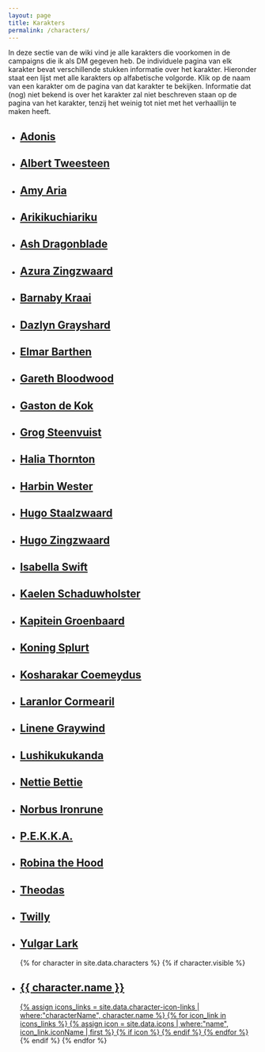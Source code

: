 ```yaml
---
layout: page
title: Karakters
permalink: /characters/
---
```


In deze sectie van de wiki vind je alle karakters die voorkomen in de campaigns die ik als DM gegeven heb. De individuele pagina van elk karakter bevat verschillende stukken informatie over het karakter. Hieronder staat een lijst met alle karakters op alfabetische volgorde. Klik op de naam van een karakter om de pagina van dat karakter te bekijken. Informatie dat (nog) niet bekend is over het karakter zal niet beschreven staan op de pagina van het karakter, tenzij het weinig tot niet met het verhaallijn te maken heeft.

<ul class="no-style-list no-style-link-group character-list">
    <li>
        <a href="../characters/Adonis">
            <div class="character-summary-wrapper">
                <h2>Adonis</h2>
                <div class="character-icons">
                    <span class="icon player" title="Speler"></span>
                    <span class="icon male" title="Man"></span>
                </div>
            </div>
        </a>
    </li>
    <li>
        <a href="../characters/Albert-Tweesteen">
            <div class="character-summary-wrapper">
                <h2>Albert Tweesteen</h2>
                <div class="character-icons">
                    <span class="icon quest" title="Komt voor in quest"></span>
                    <span class="icon with-party" title="Bij de groep"></span>
                    <span class="icon male" title="Man"></span>
                    <span class="icon friendly" title="Vriendelijk"></span>
                </div>
            </div>
        </a>
    </li>
    <li>
        <a href="../characters/Amy-Aria">
            <div class="character-summary-wrapper">
                <h2>Amy Aria</h2>
                <div class="character-icons">
                    <span class="icon shop" title="Heeft een winkel"></span>
                    <span class="icon female" title="Vrouw"></span>
                    <span class="icon indifferent" title="Onverschillig"></span>
                </div>
            </div>
        </a>  
    </li>
    <li>
        <a href="../characters/Arikikuchiariku">
            <div class="character-summary-wrapper">
                <h2>Arikikuchiariku</h2>
                <div class="character-icons">
                    <span class="icon player" title="Speler"></span>
                    <span class="icon with-party" title="Bij de groep"></span>
                    <span class="icon male" title="Man"></span>
                </div>
            </div>
        </a>  
    </li>
    <li>
        <a href="../characters/Ash-Dragonblade">
            <div class="character-summary-wrapper">
                <h2>Ash Dragonblade</h2>
                <div class="character-icons">
                    <span class="icon quest" title="Komt voor in quest"></span>
                    <span class="icon male" title="Man"></span>
                    <span class="icon indifferent" title="Onverschillig"></span>
                </div>
            </div>
        </a>  
    </li>
    <li>
        <a href="../characters/Azura-Zingzwaard">
            <div class="character-summary-wrapper">
                <h2>Azura Zingzwaard</h2>
                <div class="character-icons">
                    <span class="icon quest" title="Komt voor in quest"></span>
                    <span class="icon female" title="Vrouw"></span>
                    <span class="icon friendly" title="Vriendelijk"></span>
                </div>
            </div>
        </a>  
    </li>
    <li>
        <a href="../characters/Barnaby-Kraai">
            <div class="character-summary-wrapper">
                <h2>Barnaby Kraai</h2>
                <div class="character-icons">
                    <span class="icon quest" title="Komt voor in quest"></span>
                    <span class="icon male" title="Man"></span>
                    <span class="icon indifferent" title="Onverschillig"></span>
                </div>
            </div>
        </a>  
    </li>
    <li>
        <a href="../characters/Dazlyn-Grayshard">
            <div class="character-summary-wrapper">
                <h2>Dazlyn Grayshard</h2>
                <div class="character-icons">
                    <span class="icon quest" title="Komt voor in quest"></span>
                    <span class="icon male" title="Man"></span>
                    <span class="icon indifferent" title="Onverschillig"></span>
                </div>
            </div>
        </a>  
    </li>
    <li>
        <a href="../characters/Elmar-Barthen">
            <div class="character-summary-wrapper">
                <h2>Elmar Barthen</h2>
                <div class="character-icons">
                    <span class="icon shop" title="Heeft een winkel"></span>
                    <span class="icon male" title="Man"></span>
                    <span class="icon indifferent" title="Onverschillig"></span>
                </div>
            </div>
        </a>  
    </li>
    <li>
        <a href="../characters/Gareth-Bloodwood">
            <div class="character-summary-wrapper">
                <h2>Gareth Bloodwood</h2>
                <div class="character-icons">
                    <span class="icon quest" title="Komt voor in quest"></span>
                    <span class="icon male" title="Man"></span>
                    <span class="icon dead" title="Dood"></span>
                </div>
            </div>
        </a>  
    </li>
    <li>
        <a href="../characters/Gaston-de-Kok">
            <div class="character-summary-wrapper">
                <h2>Gaston de Kok</h2>
                <div class="character-icons">
                    <span class="icon quest" title="Komt voor in quest"></span>
                    <span class="icon male" title="Man"></span>
                    <span class="icon indifferent" title="Onverschillig"></span>
                </div>
            </div>
        </a>  
    </li>
    <li>
        <a href="../characters/Grog-Steenvuist">
            <div class="character-summary-wrapper">
                <h2>Grog Steenvuist</h2>
                <div class="character-icons">
                    <span class="icon player" title="Speler"></span>
                    <span class="icon quest" title="Komt voor in quest"></span>
                    <span class="icon male" title="Man"></span>
                    <span class="icon indifferent" title="Onverschillig"></span>
                </div>
            </div>
        </a>  
    </li>
    <li>
        <a href="../characters/Halia-Thornton">
            <div class="character-summary-wrapper">
                <h2>Halia Thornton</h2>
                <div class="character-icons">
                    <span class="icon shop" title="Heeft een winkel"></span>
                    <span class="icon female" title="Vrouw"></span>
                    <span class="icon indifferent" title="Onverschillig"></span>
                </div>
            </div>
        </a>  
    </li>
    <li>
        <a href="../characters/Harbin-Wester">
            <div class="character-summary-wrapper">
                <h2>Harbin Wester</h2>
                <div class="character-icons">
                    <span class="icon quest" title="Komt voor in quest"></span>
                    <span class="icon male" title="Man"></span>
                    <span class="icon indifferent" title="Onverschillig"></span>
                </div>
            </div>
        </a>  
    </li>
    <li>
        <a href="../characters/Hugo-Staalzwaard">
            <div class="character-summary-wrapper">
                <h2>Hugo Staalzwaard</h2>
                <div class="character-icons">
                    <span class="icon tavern" title="Heeft een herberg"></span>
                    <span class="icon male" title="Man"></span>
                    <span class="icon friendly" title="Vriendelijk"></span>
                </div>
            </div>
        </a>  
    </li>
    <li>
        <a href="../characters/Hugo-Zingzwaard">
            <div class="character-summary-wrapper">
                <h2>Hugo Zingzwaard</h2>
                <div class="character-icons">
                    <span class="icon quest" title="Komt voor in quest"></span>
                    <span class="icon tavern" title="Heeft een herberg"></span>
                    <span class="icon male" title="Man"></span>
                    <span class="icon friendly" title="Vriendelijk"></span>
                </div>
            </div>
        </a>  
    </li>
    <li>
        <a href="../characters/Isabella-Swift">
            <div class="character-summary-wrapper">
                <h2>Isabella Swift</h2>
                <div class="character-icons">
                    <span class="icon player" title="Speler"></span>
                    <span class="icon quest" title="Komt voor in quest"></span>
                    <span class="icon female" title="Vrouw"></span>
                    <span class="icon indifferent" title="Onverschillig"></span>
                </div>
            </div>
        </a>  
    </li>
    <li>
        <a href="../characters/Kaelen-Schaduwholster">
            <div class="character-summary-wrapper">
                <h2>Kaelen Schaduwholster</h2>
                <div class="character-icons">
                    <span class="icon quest" title="Komt voor in quest"></span>
                    <span class="icon non-binary" title="Non-binair"></span>
                    <span class="icon indifferent" title="Onverschillig"></span>
                </div>
            </div>
        </a>  
    </li>
    <li>
        <a href="../characters/Kapitein-Groenbaard">
            <div class="character-summary-wrapper">
                <h2>Kapitein Groenbaard</h2>
                <div class="character-icons">
                    <span class="icon quest" title="Komt voor in quest"></span>
                    <span class="icon with-party" title="Bij de groep"></span>
                    <span class="icon male" title="Man"></span>
                    <span class="icon friendly" title="Vriendelijk"></span>
                </div>
            </div>
        </a>  
    </li>
    <li>
        <a href="../characters/Koning-Splurt">
            <div class="character-summary-wrapper">
                <h2>Koning Splurt</h2>
                <div class="character-icons">
                    <span class="icon quest" title="Komt voor in quest"></span>
                    <span class="icon male" title="Man"></span>
                    <span class="icon dead" title="Dood"></span>
                </div>
            </div>
        </a>  
    </li>
    <li>
        <a href="../characters/Kosharakar-Coemeydus">
            <div class="character-summary-wrapper">
                <h2>Kosharakar Coemeydus</h2>
                <div class="character-icons">
                    <span class="icon player" title="Speler"></span>
                    <span class="icon quest" title="Komt voor in quest"></span>
                    <span class="icon male" title="Man"></span>
                </div>
            </div>
        </a>  
    </li>
    <li>
        <a href="../characters/Laranlor-Cormearil">
            <div class="character-summary-wrapper">
                <h2>Laranlor Cormearil</h2>
                <div class="character-icons">
                    <span class="icon player" title="Speler"></span>
                    <span class="icon with-party" title="Bij de groep"></span>
                    <span class="icon male" title="Man"></span>
                </div>
            </div>
        </a>  
    </li>
    <li>
        <a href="../characters/Linene-Graywind">
            <div class="character-summary-wrapper">
                <h2>Linene Graywind</h2>
                <div class="character-icons">
                    <span class="icon shop" title="Heeft een winkel"></span>
                    <span class="icon female" title="Vrouw"></span>
                    <span class="icon indifferent" title="Onverschillig"></span>
                </div>
            </div>
        </a>  
    </li>
    <li>
        <a href="../characters/Lushikukukanda">
            <div class="character-summary-wrapper">
                <h2>Lushikukukanda</h2>
                <div class="character-icons">
                    <span class="icon player" title="Speler"></span>
                    <span class="icon with-party" title="Bij de groep"></span>
                    <span class="icon male" title="Man"></span>
                </div>
            </div>
        </a>  
    </li>
    <li>
        <a href="../characters/Nettie-Bettie">
            <div class="character-summary-wrapper">
                <h2>Nettie Bettie</h2>
                <div class="character-icons">
                    <span class="icon quest" title="Komt voor in quest"></span>
                    <span class="icon female" title="Vrouw"></span>
                    <span class="icon dead" title="Dood"></span>
                </div>
            </div>
        </a>  
    </li>
    <li>
        <a href="../characters/Norbus-Ironrune">
            <div class="character-summary-wrapper">
                <h2>Norbus Ironrune</h2>
                <div class="character-icons">
                    <span class="icon quest" title="Komt voor in quest"></span>
                    <span class="icon male" title="Man"></span>
                    <span class="icon dead" title="Dood"></span>
                </div>
            </div>
        </a>  
    </li>
    <li>
        <a href="../characters/PEKKA">
            <div class="character-summary-wrapper">
                <h2>P.E.K.K.A.</h2>
                <div class="character-icons">
                    <span class="icon player" title="Speler"></span>
                    <span class="icon with-party" title="Bij de groep"></span>
                    <span class="icon male" title="Man"></span>
                </div>
            </div>
        </a>  
    </li>
    <li>
        <a href="../characters/Robina-the-Hood">
            <div class="character-summary-wrapper">
                <h2>Robina the Hood</h2>
                <div class="character-icons">
                    <span class="icon quest" title="Komt voor in quest"></span>
                    <span class="icon female" title="Vrouw"></span>
                    <span class="icon friendly" title="Vriendelijk"></span>
                </div>
            </div>
        </a>  
    </li>
    <li>
        <a href="../characters/Theodas">
            <div class="character-summary-wrapper">
                <h2>Theodas</h2>
                <div class="character-icons">
                    <span class="icon player" title="Speler"></span>
                    <span class="icon with-party" title="Bij de groep"></span>
                    <span class="icon male" title="Man"></span>
                </div>
            </div>
        </a>  
    </li>
    <li>
        <a href="../characters/Twilly">
            <div class="character-summary-wrapper">
                <h2>Twilly</h2>
                <div class="character-icons">
                    <span class="icon quest" title="Komt voor in quest"></span>
                    <span class="icon with-party" title="Bij de groep"></span>
                    <span class="icon genderfluid" title="Genderfluid"></span>
                    <span class="icon friendly" title="Vriendelijk"></span>
                </div>
            </div>
        </a>  
    </li>
    <li>
        <a href="../characters/Yulgar-Lark">
            <div class="character-summary-wrapper">
                <h2>Yulgar Lark</h2>
                <div class="character-icons">
                    <span class="icon shop" title="Heeft een winkel"></span>
                    <span class="icon male" title="Man"></span>
                    <span class="icon indifferent" title="Onverschillig"></span>
                </div>
            </div>
        </a>  
    </li>
    <!-- Hidden list item for easy access to icons -->
    <li hidden>
        <a href="../characters/Character-Name">
            <div class="character-summary-wrapper">
                <h2>Name</h2>
                <div class="character-icons">
                    <span class="icon player" title="Speler"></span>
                    <span class="icon quest" title="Komt voor in quest"></span>
                    <span class="icon shop" title="Heeft een winkel"></span>
                    <span class="icon tavern" title="Heeft een herberg"></span>
                    <span class="icon with-party" title="Bij de groep"></span>
                    <span class="icon male" title="Man"></span>
                    <span class="icon female" title="Vrouw"></span>
                    <span class="icon non-binary" title="Non-binair"></span>
                    <span class="icon genderfluid" title="Genderfluid"></span>
                    <span class="icon friendly" title="Vriendelijk"></span>
                    <span class="icon indifferent" title="Onverschillig"></span>
                    <span class="icon hostile" title="Vijandig"></span>
                    <span class="icon dead" title="Dood"></span>
                </div>
            </div>
        </a>  
    </li>
</ul>

<ul class="no-style-list no-style-link-group character-list">
    {% for character in site.data.characters %}
        {% if character.visible %}
        <li>
            <a href="../characters/{% if character.customLink %}{{ character.customLink }}{% else %}{{ character.name | replace: ' ', '-' }}{% endif %}">
                <div class="character-summary-wrapper">
                    <h2>{{ character.name }}</h2>
                    <div class="character-icons">
                        {% assign icons_links = site.data.character-icon-links | where:"characterName", character.name %}
                        {% for icon_link in icons_links %}
                            {% assign icon = site.data.icons | where:"name", icon_link.iconName | first %}
                            {% if icon %}
                                <span class="icon {{ icon.name }}" title="{{ icon.description }}"></span>
                            {% endif %}
                        {% endfor %}
                    </div>
                </div>
            </a>  
        </li>
        {% endif %}
    {% endfor %}
</ul>